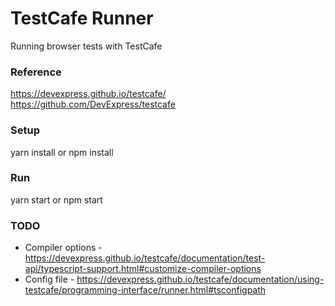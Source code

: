 # TestCafe Runner
Running browser tests with TestCafe

### Reference
https://devexpress.github.io/testcafe/
https://github.com/DevExpress/testcafe

### Setup
yarn install or npm install

### Run
yarn start or npm start

### TODO
- Compiler options - https://devexpress.github.io/testcafe/documentation/test-api/typescript-support.html#customize-compiler-options
- Config file - https://devexpress.github.io/testcafe/documentation/using-testcafe/programming-interface/runner.html#tsconfigpath